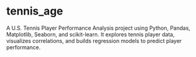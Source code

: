 # tennis_age
A U.S. Tennis Player Performance Analysis project using Python, Pandas, Matplotlib, Seaborn, and scikit-learn. It explores tennis player data, visualizes correlations, and builds regression models to predict player performance.
